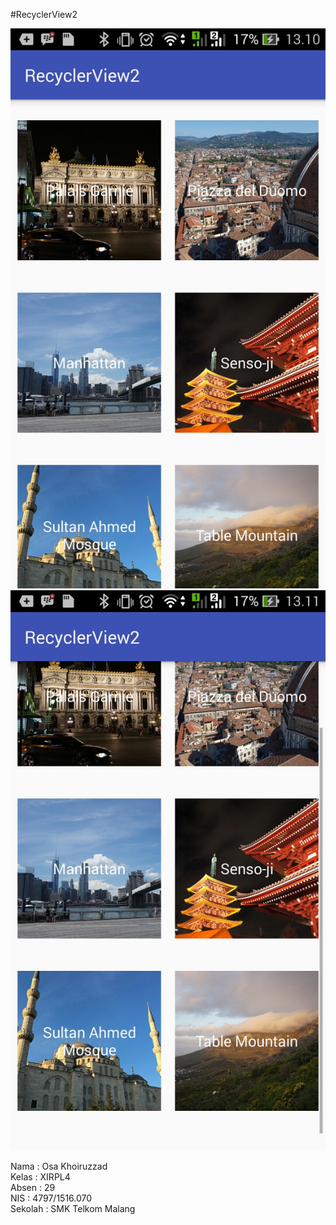 #RecyclerView2

![Osa](https://github.com/osakhoiruzzadxirpl4029/RecyclerView2/blob/master/Screenshot_2017-01-31-13-10-49.jpg)
![Osa](https://github.com/osakhoiruzzadxirpl4029/RecyclerView2/blob/master/Screenshot_2017-01-31-13-11-10.jpg)


Nama    : Osa Khoiruzzad <br> 
Kelas   : XIRPL4 <br>
Absen   : 29 <br>
NIS     : 4797/1516.070 <br> 
Sekolah : SMK Telkom Malang <br>
